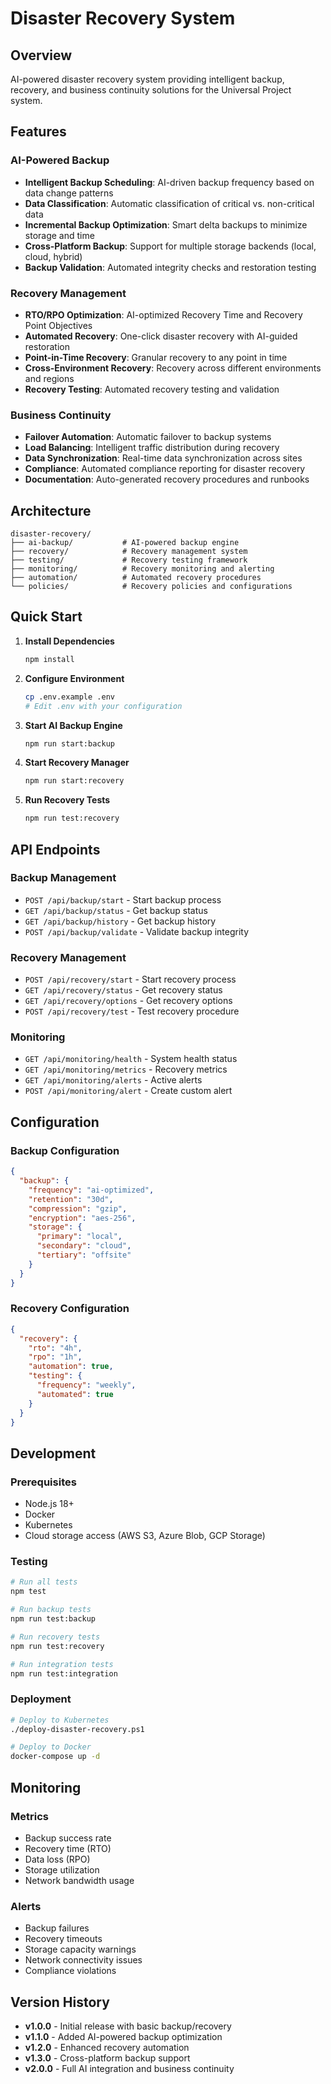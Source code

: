# Disaster Recovery System

## Overview
AI-powered disaster recovery system providing intelligent backup, recovery, and business continuity solutions for the Universal Project system.

## Features

### AI-Powered Backup
- **Intelligent Backup Scheduling**: AI-driven backup frequency based on data change patterns
- **Data Classification**: Automatic classification of critical vs. non-critical data
- **Incremental Backup Optimization**: Smart delta backups to minimize storage and time
- **Cross-Platform Backup**: Support for multiple storage backends (local, cloud, hybrid)
- **Backup Validation**: Automated integrity checks and restoration testing

### Recovery Management
- **RTO/RPO Optimization**: AI-optimized Recovery Time and Recovery Point Objectives
- **Automated Recovery**: One-click disaster recovery with AI-guided restoration
- **Point-in-Time Recovery**: Granular recovery to any point in time
- **Cross-Environment Recovery**: Recovery across different environments and regions
- **Recovery Testing**: Automated recovery testing and validation

### Business Continuity
- **Failover Automation**: Automatic failover to backup systems
- **Load Balancing**: Intelligent traffic distribution during recovery
- **Data Synchronization**: Real-time data synchronization across sites
- **Compliance**: Automated compliance reporting for disaster recovery
- **Documentation**: Auto-generated recovery procedures and runbooks

## Architecture

```
disaster-recovery/
├── ai-backup/           # AI-powered backup engine
├── recovery/            # Recovery management system
├── testing/             # Recovery testing framework
├── monitoring/          # Recovery monitoring and alerting
├── automation/          # Automated recovery procedures
└── policies/            # Recovery policies and configurations
```

## Quick Start

1. **Install Dependencies**
   ```bash
   npm install
   ```

2. **Configure Environment**
   ```bash
   cp .env.example .env
   # Edit .env with your configuration
   ```

3. **Start AI Backup Engine**
   ```bash
   npm run start:backup
   ```

4. **Start Recovery Manager**
   ```bash
   npm run start:recovery
   ```

5. **Run Recovery Tests**
   ```bash
   npm run test:recovery
   ```

## API Endpoints

### Backup Management
- `POST /api/backup/start` - Start backup process
- `GET /api/backup/status` - Get backup status
- `GET /api/backup/history` - Get backup history
- `POST /api/backup/validate` - Validate backup integrity

### Recovery Management
- `POST /api/recovery/start` - Start recovery process
- `GET /api/recovery/status` - Get recovery status
- `GET /api/recovery/options` - Get recovery options
- `POST /api/recovery/test` - Test recovery procedure

### Monitoring
- `GET /api/monitoring/health` - System health status
- `GET /api/monitoring/metrics` - Recovery metrics
- `GET /api/monitoring/alerts` - Active alerts
- `POST /api/monitoring/alert` - Create custom alert

## Configuration

### Backup Configuration
```json
{
  "backup": {
    "frequency": "ai-optimized",
    "retention": "30d",
    "compression": "gzip",
    "encryption": "aes-256",
    "storage": {
      "primary": "local",
      "secondary": "cloud",
      "tertiary": "offsite"
    }
  }
}
```

### Recovery Configuration
```json
{
  "recovery": {
    "rto": "4h",
    "rpo": "1h",
    "automation": true,
    "testing": {
      "frequency": "weekly",
      "automated": true
    }
  }
}
```

## Development

### Prerequisites
- Node.js 18+
- Docker
- Kubernetes
- Cloud storage access (AWS S3, Azure Blob, GCP Storage)

### Testing
```bash
# Run all tests
npm test

# Run backup tests
npm run test:backup

# Run recovery tests
npm run test:recovery

# Run integration tests
npm run test:integration
```

### Deployment
```bash
# Deploy to Kubernetes
./deploy-disaster-recovery.ps1

# Deploy to Docker
docker-compose up -d
```

## Monitoring

### Metrics
- Backup success rate
- Recovery time (RTO)
- Data loss (RPO)
- Storage utilization
- Network bandwidth usage

### Alerts
- Backup failures
- Recovery timeouts
- Storage capacity warnings
- Network connectivity issues
- Compliance violations

## Version History

- **v1.0.0** - Initial release with basic backup/recovery
- **v1.1.0** - Added AI-powered backup optimization
- **v1.2.0** - Enhanced recovery automation
- **v1.3.0** - Cross-platform backup support
- **v2.0.0** - Full AI integration and business continuity
